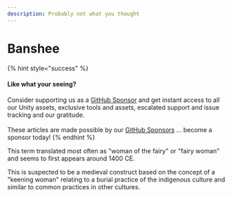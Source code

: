 ```yaml
---
description: Probably not what you thought
---
```


# Banshee

{% hint style="success" %}
#### Like what your seeing?

Consider supporting us as a [GitHub Sponsor](../../../../become-a-sponsor/) and get instant access to all our Unity assets, exclusive tools and assets, escalated support and issue tracking and our gratitude.\
\
These articles are made possible by our [GitHub Sponsors](https://github.com/sponsors/heathen-engineering) ... become a sponsor today!
{% endhint %}

This term translated most often as "woman of the fairy" or "fairy woman" and seems to first appears around 1400 CE.

This is suspected to be a medieval construct based on the concept of a "keening woman" relating to a burial practice of the indigenous culture and similar to common practices in other cultures.
